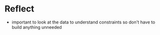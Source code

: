 # Reflect

- important to look at the data to understand constraints so don't have to build anything unneeded